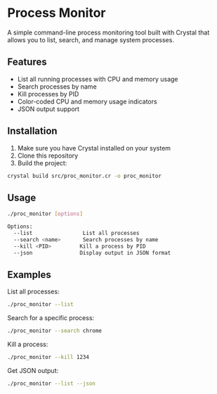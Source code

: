 # Process Monitor

A simple command-line process monitoring tool built with Crystal that allows you to list, search, and manage system processes.

## Features

- List all running processes with CPU and memory usage
- Search processes by name
- Kill processes by PID
- Color-coded CPU and memory usage indicators
- JSON output support

## Installation

1. Make sure you have Crystal installed on your system
2. Clone this repository
3. Build the project:
```bash
crystal build src/proc_monitor.cr -o proc_monitor
```

## Usage

```bash
./proc_monitor [options]

Options:
  --list                List all processes
  --search <name>       Search processes by name
  --kill <PID>         Kill a process by PID
  --json               Display output in JSON format
```

## Examples

List all processes:
```bash
./proc_monitor --list
```

Search for a specific process:
```bash
./proc_monitor --search chrome
```

Kill a process:
```bash
./proc_monitor --kill 1234
```

Get JSON output:
```bash
./proc_monitor --list --json
```